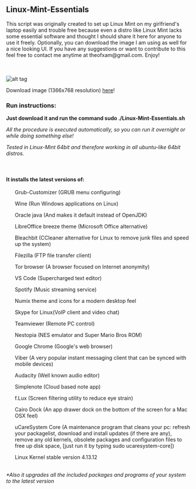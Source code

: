 <div id="readme" class="blob instapaper_body">
    <article class="markdown-body entry-content" itemprop="mainContentOfPage"><h1>
<a id="user-content-linux-mint-essentials" class="anchor" href="#linux-mint-essentials" aria-hidden="true"><span class="octicon octicon-link"></span></a>Linux-Mint-Essentials</h1>

<p>This script was originally created to set up Linux Mint on my girlfriend's laptop easily and trouble free because even a distro like Linux Mint lacks some essential software and thought I should share it here for anyone to use it freely. Optionally, you can download the image I am using as well for a nice looking UI. If you have any suggestions or want
to contribute to this feel free to contact me anytime at theofxam@gmail.com. 
Enjoy!
<br><br><br></p>

![alt tag](https://forum.manjaro.org/uploads/default/original/2X/2/256cd7a3af9fe5c436cfe56ac201a53254dc1723.png)

Download image (1366x768 resolution) [here](https://forum.manjaro.org/uploads/default/original/2X/2/256cd7a3af9fe5c436cfe56ac201a53254dc1723.png)!

<h3>
<a id="user-content-run-instructions" class="anchor" href="#run-instructions" aria-hidden="true"><span class="octicon octicon-link"></span></a>Run instructions:</h3>

<p><strong>Just download it and run the command sudo ./Linux-Mint-Essentials.sh</strong></p>

<p><em>All the procedure is executed automatically, so you can run it overnight or while doing something else! </em></p>

<p><em>Tested in Linux-Mint 64bit and therefore working in all ubuntu-like 64bit distros.</em>
<br><br><br></p>

<h4>
<a id="user-content-it-installs-the-latest-versions-of" class="anchor" href="#it-installs-the-latest-versions-of" aria-hidden="true"><span class="octicon octicon-link"></span></a>It installs the latest versions of:</h4>

<ul class="task-list">
<li><p>Grub-Customizer (GRUB menu configuring)</p></li>
<li><p>Wine (Run Windows applications on Linux)</p></li>
<li><p>Oracle java (And makes it default instead of OpenJDK)</p></li>
<li><p>LibreOffice breeze theme (Microsoft Office alternative)</p></li>
<li><p>Bleachbit (CCleaner alternative for Linux to remove junk files and speed up the system)</p></li>
<li><p>Filezilla (FTP file transfer client)</p></li>
<li><p>Tor browser (A browser focused on Internet anonymity)</p></li>
<li><p>VS Code (Supercharged text editor)</p></li>
<li><p>Spotify (Music streaming service)</p></li>
<li><p>Numix theme and icons for a modern desktop feel</p></li>
<li><p>Skype for Linux(VoIP client and video chat)</p></li>
<li><p>Teamviewer (Remote PC control)</p></li>
<li><p>Nestopia (NES emulator and Super Mario Bros ROM)</p></li>
<li><p>Google Chrome (Google's web browser)</p></li>
<li><p>Viber (A very popular instant messaging client that can be synced with mobile devices)</p></li>
<li><p>Audacity (Well known audio editor)</p></li>
<li><p>Simplenote (Cloud based note app)</p></li>
<li><p>f.Lux (Screen filtering utility to reduce eye strain)</p></li>
<li><p>Cairo Dock (An app drawer dock on the bottom of the screen for a Mac OSX feel)
<li><p>uCareSystem Core (A maintenance program that cleans your pc: refresh your packagelist, download and install updates (if there are any), remove any old kernels, obsolete packages and configuration files to free up disk space, [just run it by typing sudo ucaresystem-core])</p></li> 
<li><p>Linux Kernel stable version 4.13.12
<br><br></p></li>
</ul>
<p><em>*Also it upgrades all the included packages and programs of your system to the latest version</em></p>
